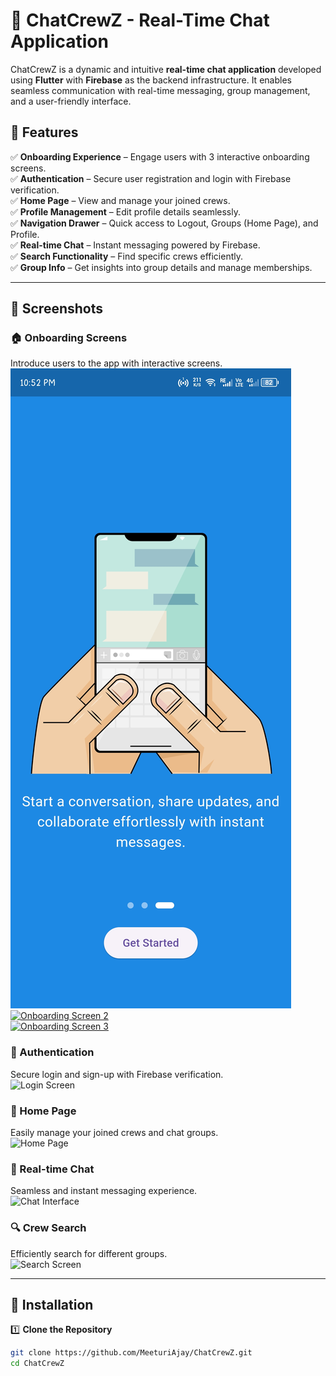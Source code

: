 # 🚀 ChatCrewZ - Real-Time Chat Application  

ChatCrewZ is a dynamic and intuitive **real-time chat application** developed using **Flutter** with **Firebase** as the backend infrastructure. It enables seamless communication with real-time messaging, group management, and a user-friendly interface.  

## 🚀 Features  

✅ **Onboarding Experience** – Engage users with 3 interactive onboarding screens.  
✅ **Authentication** – Secure user registration and login with Firebase verification.  
✅ **Home Page** – View and manage your joined crews.  
✅ **Profile Management** – Edit profile details seamlessly.  
✅ **Navigation Drawer** – Quick access to Logout, Groups (Home Page), and Profile.  
✅ **Real-time Chat** – Instant messaging powered by Firebase.  
✅ **Search Functionality** – Find specific crews efficiently.  
✅ **Group Info** – Get insights into group details and manage memberships.  

---  

## 📸 Screenshots  

### 🏠 Onboarding Screens  
Introduce users to the app with interactive screens.  
![Onboarding Screen 1](https://github.com/MeeturiAjay/ChatCrewZ_/blob/main/assets/Screenshots/Screenshot_20240701-225247.jpg)
[![Onboarding Screen 2](ChatCrewZ_/assets/Screenshots/Screenshot%202025-03-16%20123329.png)](https://github.com/MeeturiAjay/ChatCrewZ_/blob/main/assets/Screenshots/Screenshot_20240701-225250.jpg)  
[![Onboarding Screen 3](assets/Screenshots/Screenshot%202025-03-16%20123344.png)](https://github.com/MeeturiAjay/ChatCrewZ_/blob/main/assets/Screenshots/Screenshot_20240701-225255.jpg)  

### 🔑 Authentication  
Secure login and sign-up with Firebase verification.  
![Login Screen](ChatCrewZ_/assets/Screenshots/Screenshot%202025-03-16%20123401.png)  

### 🏡 Home Page  
Easily manage your joined crews and chat groups.  
![Home Page](ChatCrewZ_/assets/Screenshots/Screenshot%202025-03-16%20123459.png)  

### 💬 Real-time Chat  
Seamless and instant messaging experience.  
![Chat Interface](ChatCrewZ_/assets/Screenshots/Screenshot%202025-03-16%20123533.png)  

### 🔍 Crew Search  
Efficiently search for different groups.  
![Search Screen](ChatCrewZ_/assets/Screenshots/Screenshot%202025-03-16%20123546.png)  

---

## 🔧 Installation  

1️⃣ **Clone the Repository**  
```sh
git clone https://github.com/MeeturiAjay/ChatCrewZ.git
cd ChatCrewZ

